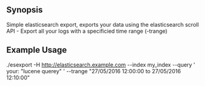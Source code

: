 
## Synopsis
Simple elasticsearch export, exports your data using the elasticsearch scroll API - Export all your logs with a specificied time range (-trange) 

## Example Usage
./esexport -H http://elasticsearch.example.com --index my_index --query ' your: "lucene querey" ' --trange "27/05/2016 12:00:00  to 27/05/2016 12:10:00"  




